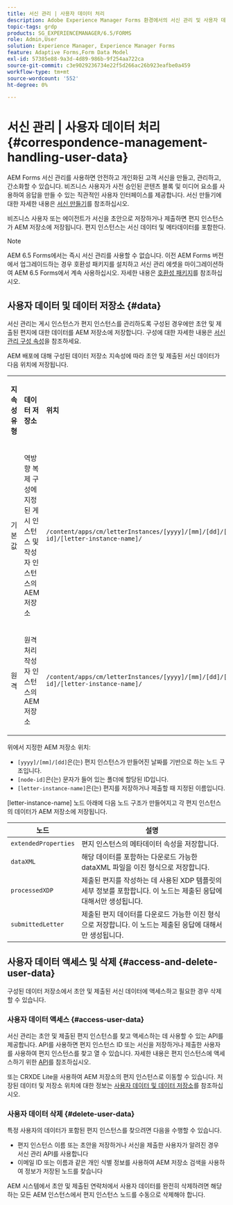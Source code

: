 ```yaml
---
title: 서신 관리 | 사용자 데이터 처리
description: Adobe Experience Manager Forms 환경에서의 서신 관리 및 사용자 데이터 처리에 대해 알아봅니다.
topic-tags: grdp
products: SG_EXPERIENCEMANAGER/6.5/FORMS
role: Admin,User
solution: Experience Manager, Experience Manager Forms
feature: Adaptive Forms,Form Data Model
exl-id: 57385e88-9a3d-4d89-986b-9f254aa722ca
source-git-commit: c3e9029236734e22f5d266ac26b923eafbe0a459
workflow-type: tm+mt
source-wordcount: '552'
ht-degree: 0%

---
```


# 서신 관리 | 사용자 데이터 처리 {#correspondence-management-handling-user-data}

AEM Forms 서신 관리를 사용하면 안전하고 개인화된 고객 서신을 만들고, 관리하고, 간소화할 수 있습니다. 비즈니스 사용자가 사전 승인된 콘텐츠 블록 및 미디어 요소를 사용하여 응답을 만들 수 있는 직관적인 사용자 인터페이스를 제공합니다. 서신 만들기에 대한 자세한 내용은 [서신 만들기](/help/forms/using/create-correspondence.md)를 참조하십시오.

비즈니스 사용자 또는 에이전트가 서신을 초안으로 저장하거나 제출하면 편지 인스턴스가 AEM 저장소에 저장됩니다. 편지 인스턴스는 서신 데이터 및 메타데이터를 포함한다.

>[!NOTE]
>
>AEM 6.5 Forms에서는 즉시 서신 관리를 사용할 수 없습니다. 이전 AEM Forms 버전에서 업그레이드하는 경우 호환성 패키지를 설치하고 서신 관리 에셋을 마이그레이션하여 AEM 6.5 Forms에서 계속 사용하십시오. 자세한 내용은 [호환성 패키지](/help/forms/using/compatibility-package.md)를 참조하십시오.

## 사용자 데이터 및 데이터 저장소 {#data}

서신 관리는 게시 인스턴스가 편지 인스턴스를 관리하도록 구성된 경우에만 초안 및 제출된 편지에 대한 데이터를 AEM 저장소에 저장합니다. 구성에 대한 자세한 내용은 [서신 관리 구성 속성](/help/forms/using/cm-configuration-properties.md)을 참조하세요.

AEM 배포에 대해 구성된 데이터 저장소 지속성에 따라 초안 및 제출된 서신 데이터가 다음 위치에 저장됩니다.

<table>
 <tbody>
  <tr>
   <td><p><strong>지속성 유형</strong></p> </td>
   <td><p><strong>데이터 저장소</strong></p> </td>
   <td><p><strong>위치</strong></p> </td>
  </tr>
  <tr>
   <td><p>기본값</p> </td>
   <td><p>역방향 복제 구성에 지정된 게시 인스턴스 및 작성자 인스턴스의 AEM 저장소</p> </td>
   <td><p><code>/content/apps/cm/letterInstances/[yyyy]/[mm]/[dd]/[node-id]/[letter-instance-name]/</code><br /> </p> </td>
  </tr>
  <tr>
   <td><p>원격</p> </td>
   <td><p>원격 처리 작성자 인스턴스의 AEM 저장소</p> </td>
   <td><p><code>/content/apps/cm/letterInstances/[yyyy]/[mm]/[dd]/[node-id]/[letter-instance-name]/</code></p> </td>
  </tr>
 </tbody>
</table>

위에서 지정한 AEM 저장소 위치:

* `[yyyy]/[mm]/[dd]`은(는) 편지 인스턴스가 만들어진 날짜를 기반으로 하는 노드 구조입니다.
* `[node-id]`은(는) 문자가 들어 있는 폴더에 할당된 ID입니다.
* `[letter-instance-name]`은(는) 편지를 저장하거나 제출할 때 지정된 이름입니다.

[letter-instance-name] 노드 아래에 다음 노드 구조가 만들어지고 각 편지 인스턴스의 데이터가 AEM 저장소에 저장됩니다.

| 노드 | 설명 |
|---|---|
| `extendedProperties` | 편지 인스턴스의 메타데이터 속성을 저장합니다. |
| `dataXML` | 해당 데이터를 포함하는 다운로드 가능한 dataXML 파일을 이진 형식으로 저장합니다. |
| `processedXDP` | 제출된 편지를 작성하는 데 사용된 XDP 템플릿의 세부 정보를 포함합니다. 이 노드는 제출된 응답에 대해서만 생성됩니다. |
| `submittedLetter` | 제출된 편지 데이터를 다운로드 가능한 이진 형식으로 저장합니다. 이 노드는 제출된 응답에 대해서만 생성됩니다. |

## 사용자 데이터 액세스 및 삭제 {#access-and-delete-user-data}

구성된 데이터 저장소에서 초안 및 제출된 서신 데이터에 액세스하고 필요한 경우 삭제할 수 있습니다.

### 사용자 데이터 액세스 {#access-user-data}

서신 관리는 초안 및 제출된 편지 인스턴스를 찾고 액세스하는 데 사용할 수 있는 API를 제공합니다. API를 사용하면 편지 인스턴스 ID 또는 서신을 저장하거나 제출한 사용자를 사용하여 편지 인스턴스를 찾고 열 수 있습니다. 자세한 내용은 편지 인스턴스에 액세스하기 위한 [API](/help/forms/using/cm-apis-to-access-letter-instances.md)를 참조하십시오.

또는 CRXDE Lite을 사용하여 AEM 저장소의 편지 인스턴스로 이동할 수 있습니다. 저장된 데이터 및 저장소 위치에 대한 정보는 [사용자 데이터 및 데이터 저장소](/help/forms/using/correspondence-management-handling-user-data.md#data)를 참조하십시오.

### 사용자 데이터 삭제 {#delete-user-data}

특정 사용자의 데이터가 포함된 편지 인스턴스를 찾으려면 다음을 수행할 수 있습니다.

* 편지 인스턴스 이름 또는 초안을 저장하거나 서신을 제출한 사용자가 알려진 경우 서신 관리 API를 사용합니다
* 이메일 ID 또는 이름과 같은 개인 식별 정보를 사용하여 AEM 저장소 검색을 사용하여 정보가 저장된 노드를 찾습니다

AEM 시스템에서 초안 및 제출된 연락처에서 사용자 데이터를 완전히 삭제하려면 해당하는 모든 AEM 인스턴스에서 편지 인스턴스 노드를 수동으로 삭제해야 합니다.
